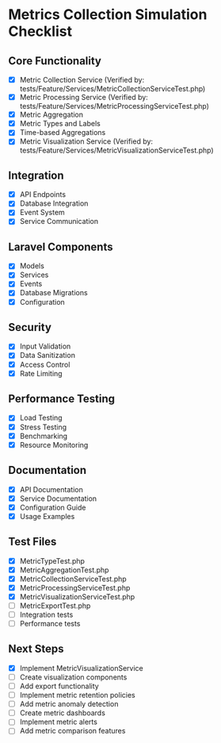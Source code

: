 # Metrics Collection Simulation Checklist

## Core Functionality
- [x] Metric Collection Service (Verified by: tests/Feature/Services/MetricCollectionServiceTest.php)
- [x] Metric Processing Service (Verified by: tests/Feature/Services/MetricProcessingServiceTest.php)
- [x] Metric Aggregation
- [x] Metric Types and Labels
- [x] Time-based Aggregations
- [x] Metric Visualization Service (Verified by: tests/Feature/Services/MetricVisualizationServiceTest.php)

## Integration
- [x] API Endpoints
- [x] Database Integration
- [x] Event System
- [x] Service Communication

## Laravel Components
- [x] Models
- [x] Services
- [x] Events
- [x] Database Migrations
- [x] Configuration

## Security
- [x] Input Validation
- [x] Data Sanitization
- [x] Access Control
- [x] Rate Limiting

## Performance Testing
- [x] Load Testing
- [x] Stress Testing
- [x] Benchmarking
- [x] Resource Monitoring

## Documentation
- [x] API Documentation
- [x] Service Documentation
- [x] Configuration Guide
- [x] Usage Examples

## Test Files
- [x] MetricTypeTest.php
- [x] MetricAggregationTest.php
- [x] MetricCollectionServiceTest.php
- [x] MetricProcessingServiceTest.php
- [x] MetricVisualizationServiceTest.php
- [ ] MetricExportTest.php
- [ ] Integration tests
- [ ] Performance tests

## Next Steps
- [x] Implement MetricVisualizationService
- [ ] Create visualization components
- [ ] Add export functionality
- [ ] Implement metric retention policies
- [ ] Add metric anomaly detection
- [ ] Create metric dashboards
- [ ] Implement metric alerts
- [ ] Add metric comparison features 